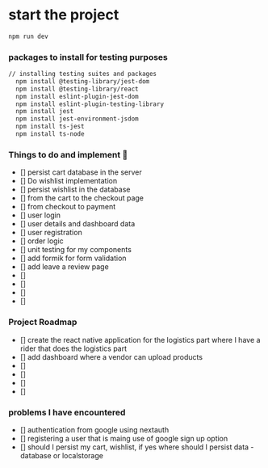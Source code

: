 # start the project

```bash
npm run dev
```

### packages to install for testing purposes
```bash
// installing testing suites and packages
  npm install @testing-library/jest-dom
  npm install @testing-library/react
  npm install eslint-plugin-jest-dom
  npm install eslint-plugin-testing-library
  npm install jest
  npm install jest-environment-jsdom
  npm install ts-jest
  npm install ts-node
```

### Things to do and implement 📓
- [] persist cart database in the server
- [] Do wishlist implementation
- [] persist wishlist in the database
- [] from the cart to the checkout page
- [] from checkout to payment
- [] user login
- [] user details and dashboard data
- [] user registration
- [] order logic
- [] unit testing for my components
- [] add formik for form validation
- [] add leave a review page 
- []
- []
- []
- []


### Project Roadmap 
- [] create the react native application for the logistics part where I have a rider that does the logistics part
- [] add dashboard where a vendor can upload products
- []
- []
- []
- []



### problems I have encountered
- [] authentication from google using nextauth
- [] registering a user that is maing use of google sign up option
- [] should I persist my cart, wishlist, if yes where should I persist data - database or localstorage